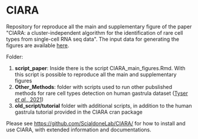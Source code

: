 # CIARA
Repository for reproduce all the main and supplementary figure of the paper "CIARA: a cluster-independent algorithm for the identification of rare cell types from single-cell RNA seq data". 
The input data for generating the figures are available [here](https://hmgubox2.helmholtz-muenchen.de/index.php/s/x83jDLHobM7Qer6).

Folder:
1. **script_paper**: Inside there is the script CIARA_main_figures.Rmd. With this script is possible to reproduce all the main and supplementary figures
2. **Other_Methods**: folder with scripts used to run other pubslished methods for rare cell types detection on human gastrula dataset ([Tyser *et al.*, 2021](https://www.nature.com/articles/s41586-021-04158-y))
3. **old_script/tutorial** folder with additional scripts, in addition to the human gastrula tutorial provided in the CIARA cran package

Please see https://github.com/ScialdoneLab/CIARA/ for how to install and use CIARA, with extended information and documentations.
